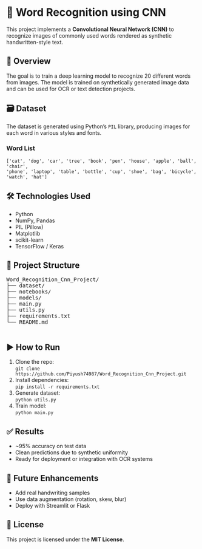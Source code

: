 <!DOCTYPE html>
<html lang="en">
<head>
    <meta charset="UTF-8">
    <title>Word Recognition using CNN</title>
</head>
<body>
    <h1>🧠 Word Recognition using CNN</h1>
    <p>This project implements a <strong>Convolutional Neural Network (CNN)</strong> to recognize images of commonly used words rendered as synthetic handwritten-style text.</p>

   <h2>📖 Overview</h2>
    <p>The goal is to train a deep learning model to recognize 20 different words from images. The model is trained on synthetically generated image data and can be used for OCR or text detection projects.</p>

   <h2>🗃️ Dataset</h2>
    <p>The dataset is generated using Python’s <code>PIL</code> library, producing images for each word in various styles and fonts.</p>

  <h3>Word List</h3>
    <pre><code>['cat', 'dog', 'car', 'tree', 'book', 'pen', 'house', 'apple', 'ball', 'chair',
'phone', 'laptop', 'table', 'bottle', 'cup', 'shoe', 'bag', 'bicycle', 'watch', 'hat']</code></pre>

   <h2>🛠️ Technologies Used</h2>
    <ul>
        <li>Python</li>
        <li>NumPy, Pandas</li>
        <li>PIL (Pillow)</li>
        <li>Matplotlib</li>
        <li>scikit-learn</li>
        <li>TensorFlow / Keras</li>
    </ul>

  <h2>📁 Project Structure</h2>
    <pre>
Word_Recognition_Cnn_Project/
├── dataset/
├── notebooks/
├── models/
├── main.py
├── utils.py
├── requirements.txt
└── README.md
    </pre>

  <h2>▶️ How to Run</h2>
    <ol>
        <li>Clone the repo:<br><code>git clone https://github.com/Piyush74987/Word_Recognition_Cnn_Project.git</code></li>
        <li>Install dependencies:<br><code>pip install -r requirements.txt</code></li>
        <li>Generate dataset:<br><code>python utils.py</code></li>
        <li>Train model:<br><code>python main.py</code></li>
    </ol>

   <h2>✅ Results</h2>
    <ul>
        <li>~95% accuracy on test data</li>
        <li>Clean predictions due to synthetic uniformity</li>
        <li>Ready for deployment or integration with OCR systems</li>
    </ul>

  <h2>🚀 Future Enhancements</h2>
    <ul>
        <li>Add real handwriting samples</li>
        <li>Use data augmentation (rotation, skew, blur)</li>
        <li>Deploy with Streamlit or Flask</li>
    </ul>

  <h2>📃 License</h2>
    <p>This project is licensed under the <strong>MIT License</strong>.</p>
</body>
</html>
